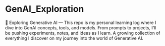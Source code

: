 # GenAI_Exploration
🧠 Exploring Generative AI — This repo is my personal learning log where I dive into GenAI concepts, tools, and models. From prompts to projects, I’ll be pushing experiments, notes, and ideas as I learn. A growing collection of everything I discover on my journey into the world of Generative AI.
